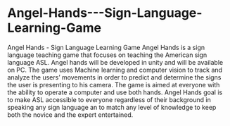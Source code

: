 # Angel-Hands---Sign-Language-Learning-Game
Angel Hands - Sign Language Learning Game
Angel Hands is a sign language teaching game that focuses on teaching the American sign language ASL.
Angel hands will be developed in unity and will be available on PC.
The game uses Machine learning and computer vision to track and analyze the users’ movements in order to predict and determine the signs the user is presenting to his camera.
The game is aimed at everyone with the ability to operate a computer and use both hands.
Angel Hands goal is to make ASL accessible to everyone regardless of their background in speaking any sign language an to match any level of knowledge to keep both the novice and the expert entertained.
